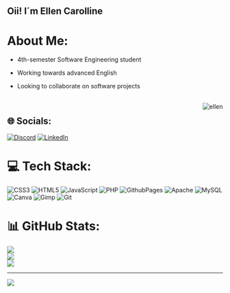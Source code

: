 ## Oii! I´m Ellen Carolline

# About Me:
- 4th-semester Software Engineering student
- Working towards advanced English
- Looking to collaborate on software projects

  <div style="display: inline_block"><br>
   <img align="right" alt="ellen" src="https://discord.com/channels/1285386360278089738/1285386361284858002/1285409153057161277/h1.img">
</div>

## 🌐 Socials:
[![Discord](https://img.shields.io/badge/Discord-%237289DA.svg?logo=discord&logoColor=white)](https://discord.gg/https://discord.gg/v53SsUfz) [![LinkedIn](https://img.shields.io/badge/LinkedIn-%230077B5.svg?logo=linkedin&logoColor=white)](https://linkedin.com/in/ellencdcoelho) 

# 💻 Tech Stack:
![CSS3](https://img.shields.io/badge/css3-%231572B6.svg?style=flat-square&logo=css3&logoColor=white) ![HTML5](https://img.shields.io/badge/html5-%23E34F26.svg?style=flat-square&logo=html5&logoColor=white) ![JavaScript](https://img.shields.io/badge/javascript-%23323330.svg?style=flat-square&logo=javascript&logoColor=%23F7DF1E) ![PHP](https://img.shields.io/badge/php-%23777BB4.svg?style=flat-square&logo=php&logoColor=white) ![GithubPages](https://img.shields.io/badge/github%20pages-121013?style=flat-square&logo=github&logoColor=white) ![Apache](https://img.shields.io/badge/apache-%23D42029.svg?style=flat-square&logo=apache&logoColor=white) ![MySQL](https://img.shields.io/badge/mysql-4479A1.svg?style=flat-square&logo=mysql&logoColor=white) ![Canva](https://img.shields.io/badge/Canva-%2300C4CC.svg?style=flat-square&logo=Canva&logoColor=white) ![Gimp](https://img.shields.io/badge/Gimp-657D8B?style=flat-square&logo=gimp&logoColor=FFFFFF) ![Git](https://img.shields.io/badge/git-%23F05033.svg?style=flat-square&logo=git&logoColor=white)
# 📊 GitHub Stats:
![](https://github-readme-stats.vercel.app/api?username=EllenCDCoelho&theme=omni&hide_border=false&include_all_commits=false&count_private=false)<br/>
![](https://github-readme-streak-stats.herokuapp.com/?user=EllenCDCoelho&theme=omni&hide_border=false)<br/>
![](https://github-readme-stats.vercel.app/api/top-langs/?username=EllenCDCoelho&theme=omni&hide_border=false&include_all_commits=false&count_private=false&layout=compact)

---
[![](https://visitcount.itsvg.in/api?id=EllenCDCoelho&icon=7&color=10)](https://visitcount.itsvg.in)

<!-- Proudly created with GPRM ( https://gprm.itsvg.in ) -->
